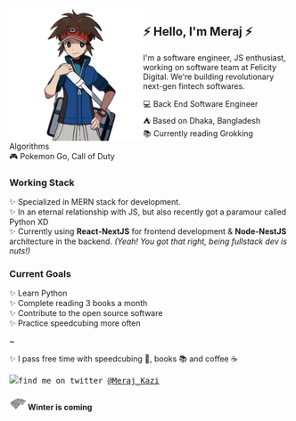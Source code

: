 <img align="left" width="240" src="./img/meraj-coding-7.png"> 

## ⚡ Hello, I'm Meraj ⚡ 

I'm a software engineer, JS enthusiast, working on software team at Felicity Digital. We're building revolutionary next-gen fintech softwares. 

💻 Back End Software Engineer <br> 
⛺ Based on Dhaka, Bangladesh <br>
📚 Currently reading Grokking Algorithms <br> 
🎮 Pokemon Go, Call of Duty <br> 

### Working Stack

✨ Specialized in MERN stack for development. <br>
✨ In an eternal relationship with JS, but also recently got a paramour called Python XD <br>
✨ Currently using **React-NextJS** for frontend development & **Node-NestJS** architecture in the backend. *(Yeah! You got that right, being fullstack dev is nuts!)*



### Current Goals  
✨ Learn Python <br> 
✨ Complete reading 3 books a month <br> 
✨ Contribute to the open source software <br> 
✨ Practice speedcubing more often <br> 

~

✨ I pass free time with speedcubing 🧊, books 📚 and coffee ☕


<samp><img src="https://img.icons8.com/color/2x/twitter.png" width="23">find me on twitter [@Meraj_Kazi](https://twitter.com/Meraj_Kazi)

#### ![Winter is coming](img/stark-2.png)  Winter is coming 

